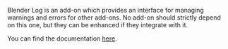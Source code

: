 Blender Log is an add-on which provides an interface for managing warnings and errors for other add-ons. No add-on should strictly depend on this one, but they can be enhanced if they integrate with it.

You can find the documentation [here](https://studio.blender.org/tools/addons/blender_log).